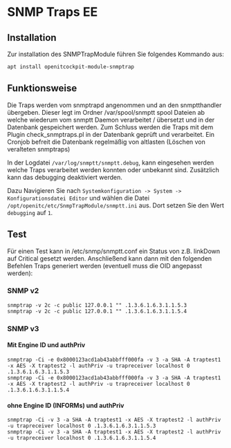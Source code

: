 # SNMP Traps <span class="badge badge-danger badge-outlined" title="Enterprise Edition">EE</span>

## Installation

Zur installation des SNMPTrapModule führen Sie folgendes Kommando aus:

```bash
apt install openitcockpit-module-snmptrap
```

## Funktionsweise

Die Traps werden vom snmptrapd angenommen und an den snmptthandler übergeben. Dieser legt im Ordner /var/spool/snmptt
spool Dateien ab welche wiederum vom snmptt Daemon verarbeitet / übersetzt und in der Datenbank gespeichert werden. Zum
Schluss werden die Traps mit dem Plugin check_snmptraps.pl in der Datenbank geprüft und verarbeitet. Ein Cronjob befreit
die Datenbank regelmäßig von altlasten (Löschen von veralteten snmptraps)

In der Logdatei `/var/log/snmptt/snmptt.debug`, kann eingesehen werden welche Traps verarbeitet werden konnten oder
unbekannt sind. Zusätzlich kann das debugging deaktiviert werden.

Dazu Navigieren Sie
nach `Systemkonfiguration -> System -> Konfigurationsdatei Editor`
und wählen die Datei `/opt/openitc/etc/SnmpTrapModule/snmptt.ini` aus. Dort setzen Sie den Wert `debugging` auf `1`.

## Test

Für einen Test kann in /etc/snmp/snmptt.conf ein Status von z.B. linkDown auf Critical gesetzt werden. Anschließend kann
dann mit den folgenden Befehlen Traps generiert werden (eventuell muss die OID angepasst werden):

### SNMP v2

```plaintext
snmptrap -v 2c -c public 127.0.0.1 "" .1.3.6.1.6.3.1.1.5.3
snmptrap -v 2c -c public 127.0.0.1 "" .1.3.6.1.6.3.1.1.5.4
```

### SNMP v3

#### Mit Engine ID und authPriv

```plaintext
snmptrap -Ci -e 0x8000123acd1ab43abbfff000fa -v 3 -a SHA -A traptest1 -x AES -X traptest2 -l authPriv -u trapreceiver localhost 0 .1.3.6.1.6.3.1.1.5.3
snmptrap -Ci -e 0x8000123acd1ab43abbfff000fa -v 3 -a SHA -A traptest1 -x AES -X traptest2 -l authPriv -u trapreceiver localhost 0 .1.3.6.1.6.3.1.1.5.4
```

#### ohne Engine ID (INFORMs) und authPriv

```plaintext
snmptrap -Ci -v 3 -a SHA -A traptest1 -x AES -X traptest2 -l authPriv -u trapreceiver localhost 0 .1.3.6.1.6.3.1.1.5.3
snmptrap -Ci -v 3 -a SHA -A traptest1 -x AES -X traptest2 -l authPriv -u trapreceiver localhost 0 .1.3.6.1.6.3.1.1.5.4
```